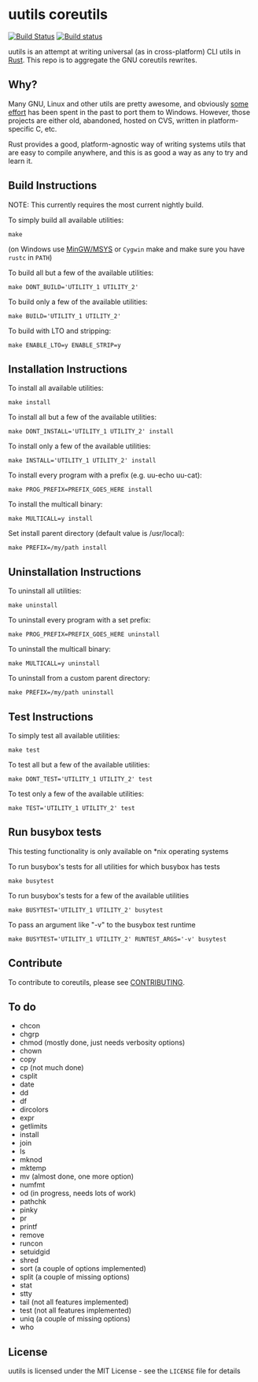 uutils coreutils
================

[![Build Status](https://api.travis-ci.org/uutils/coreutils.svg?branch=master)](https://travis-ci.org/uutils/coreutils)
[![Build status](https://ci.appveyor.com/api/projects/status/xhlsa439de5ogodp?svg=true)](https://ci.appveyor.com/project/jbcrail/coreutils-o0l0r)

uutils is an attempt at writing universal (as in cross-platform) CLI
utils in [Rust](http://www.rust-lang.org). This repo is to aggregate the GNU
coreutils rewrites.

Why?
----

Many GNU, Linux and other utils are pretty awesome, and obviously
[some](http://gnuwin32.sourceforge.net) [effort](http://unxutils.sourceforge.net)
has been spent in the past to port them to Windows. However, those projects
are either old, abandoned, hosted on CVS, written in platform-specific C, etc.

Rust provides a good, platform-agnostic way of writing systems utils that are easy
to compile anywhere, and this is as good a way as any to try and learn it.

Build Instructions
------------------

NOTE: This currently requires the most current nightly build.

To simply build all available utilities:
```
make
```

(on Windows use [MinGW/MSYS](http://www.mingw.org/wiki/MSYS) or `Cygwin` make and make sure you have `rustc` in `PATH`)

To build all but a few of the available utilities:
```
make DONT_BUILD='UTILITY_1 UTILITY_2'
```

To build only a few of the available utilities:
```
make BUILD='UTILITY_1 UTILITY_2'
```

To build with LTO and stripping:
```
make ENABLE_LTO=y ENABLE_STRIP=y
```

Installation Instructions
-------------------------

To install all available utilities:
```
make install
```

To install all but a few of the available utilities:
```
make DONT_INSTALL='UTILITY_1 UTILITY_2' install
```

To install only a few of the available utilities:
```
make INSTALL='UTILITY_1 UTILITY_2' install
```

To install every program with a prefix (e.g. uu-echo uu-cat):
```
make PROG_PREFIX=PREFIX_GOES_HERE install
```

To install the multicall binary:
```
make MULTICALL=y install
```

Set install parent directory (default value is /usr/local):
```
make PREFIX=/my/path install
```

Uninstallation Instructions
---------------------------

To uninstall all utilities:
```
make uninstall
```

To uninstall every program with a set prefix:
```
make PROG_PREFIX=PREFIX_GOES_HERE uninstall
```

To uninstall the multicall binary:
```
make MULTICALL=y uninstall
```

To uninstall from a custom parent directory:
```
make PREFIX=/my/path uninstall
```

Test Instructions
-----------------

To simply test all available utilities:
```
make test
```

To test all but a few of the available utilities:
```
make DONT_TEST='UTILITY_1 UTILITY_2' test
```

To test only a few of the available utilities:
```
make TEST='UTILITY_1 UTILITY_2' test
```

Run busybox tests
-----------------

This testing functionality is only available on *nix operating systems

To run busybox's tests for all utilities for which busybox has tests
```
make busytest
```

To run busybox's tests for a few of the available utilities
```
make BUSYTEST='UTILITY_1 UTILITY_2' busytest
```

To pass an argument like "-v" to the busybox test runtime
```
make BUSYTEST='UTILITY_1 UTILITY_2' RUNTEST_ARGS='-v' busytest
```

Contribute
----------

To contribute to coreutils, please see [CONTRIBUTING](CONTRIBUTING.md).

To do
-----

- chcon
- chgrp
- chmod (mostly done, just needs verbosity options)
- chown
- copy
- cp (not much done)
- csplit
- date
- dd
- df
- dircolors
- expr
- getlimits
- install
- join
- ls
- mknod
- mktemp
- mv (almost done, one more option)
- numfmt
- od (in progress, needs lots of work)
- pathchk
- pinky
- pr
- printf
- remove
- runcon
- setuidgid
- shred
- sort (a couple of options implemented)
- split (a couple of missing options)
- stat
- stty
- tail (not all features implemented)
- test (not all features implemented)
- uniq (a couple of missing options)
- who

License
-------

uutils is licensed under the MIT License - see the `LICENSE` file for details
